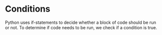 # Conditions

Python uses if-statements to decide whether a block of code should be run or not. To determine if code needs to be run, we check if a condition is true.

